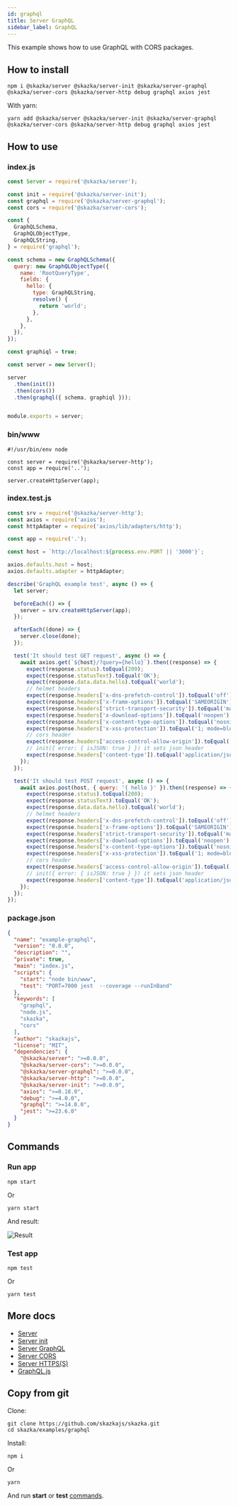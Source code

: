 ```yaml
---
id: graphql
title: Server GraphQL
sidebar_label: GraphQL
---
```


This example shows how to use GraphQL with CORS packages.

## How to install

    npm i @skazka/server @skazka/server-init @skazka/server-graphql @skazka/server-cors @skazka/server-http debug graphql axios jest
    
With yarn:

    yarn add @skazka/server @skazka/server-init @skazka/server-graphql @skazka/server-cors @skazka/server-http debug graphql axios jest
    
## How to use

### index.js

```javascript
const Server = require('@skazka/server');

const init = require('@skazka/server-init');
const graphql = require('@skazka/server-graphql');
const cors = require('@skazka/server-cors');

const {
  GraphQLSchema,
  GraphQLObjectType,
  GraphQLString,
} = require('graphql');

const schema = new GraphQLSchema({
  query: new GraphQLObjectType({
    name: 'RootQueryType',
    fields: {
      hello: {
        type: GraphQLString,
        resolve() {
          return 'world';
        },
      },
    },
  }),
});

const graphiql = true;

const server = new Server();

server
  .then(init())
  .then(cors())
  .then(graphql({ schema, graphiql }));


module.exports = server;
```

### bin/www

```
#!/usr/bin/env node

const server = require('@skazka/server-http');
const app = require('..');

server.createHttpServer(app);
```

### index.test.js

```javascript
const srv = require('@skazka/server-http');
const axios = require('axios');
const httpAdapter = require('axios/lib/adapters/http');

const app = require('.');

const host = `http://localhost:${process.env.PORT || '3000'}`;

axios.defaults.host = host;
axios.defaults.adapter = httpAdapter;

describe('GraphQL example test', async () => {
  let server;

  beforeEach(() => {
    server = srv.createHttpServer(app);
  });

  afterEach((done) => {
    server.close(done);
  });

  test('It should test GET request', async () => {
    await axios.get(`${host}/?query={hello}`).then((response) => {
      expect(response.status).toEqual(200);
      expect(response.statusText).toEqual('OK');
      expect(response.data.data.hello).toEqual('world');
      // helmet headers
      expect(response.headers['x-dns-prefetch-control']).toEqual('off');
      expect(response.headers['x-frame-options']).toEqual('SAMEORIGIN');
      expect(response.headers['strict-transport-security']).toEqual('max-age=15552000; includeSubDomains');
      expect(response.headers['x-download-options']).toEqual('noopen');
      expect(response.headers['x-content-type-options']).toEqual('nosniff');
      expect(response.headers['x-xss-protection']).toEqual('1; mode=block');
      // cors header
      expect(response.headers['access-control-allow-origin']).toEqual('*');
      // init({ error: { isJSON: true } }) it sets json header
      expect(response.headers['content-type']).toEqual('application/json; charset=utf-8');
    });
  });

  test('It should test POST request', async () => {
    await axios.post(host, { query: '{ hello }' }).then((response) => {
      expect(response.status).toEqual(200);
      expect(response.statusText).toEqual('OK');
      expect(response.data.data.hello).toEqual('world');
      // helmet headers
      expect(response.headers['x-dns-prefetch-control']).toEqual('off');
      expect(response.headers['x-frame-options']).toEqual('SAMEORIGIN');
      expect(response.headers['strict-transport-security']).toEqual('max-age=15552000; includeSubDomains');
      expect(response.headers['x-download-options']).toEqual('noopen');
      expect(response.headers['x-content-type-options']).toEqual('nosniff');
      expect(response.headers['x-xss-protection']).toEqual('1; mode=block');
      // cors header
      expect(response.headers['access-control-allow-origin']).toEqual('*');
      // init({ error: { isJSON: true } }) it sets json header
      expect(response.headers['content-type']).toEqual('application/json; charset=utf-8');
    });
  });
});
```

### package.json

```json
{
  "name": "example-graphql",
  "version": "0.0.0",
  "description": "",
  "private": true,
  "main": "index.js",
  "scripts": {
    "start": "node bin/www",
    "test": "PORT=7000 jest  --coverage --runInBand"
  },
  "keywords": [
    "graphql",
    "node.js",
    "skazka",
    "cors"
  ],
  "author": "skazkajs",
  "license": "MIT",
  "dependencies": {
    "@skazka/server": ">=0.0.0",
    "@skazka/server-cors": ">=0.0.0",
    "@skazka/server-graphql": ">=0.0.0",
    "@skazka/server-http": ">=0.0.0",
    "@skazka/server-init": ">=0.0.0",
    "axios": ">=0.18.0",
    "debug": ">=4.0.0",
    "graphql": ">=14.0.0",
    "jest": ">=23.6.0"
  }
}
```

## Commands

### Run app

    npm start
    
Or

    yarn start
    
And result:

![Result](https://skazkajs.org/img/graphql.png)
    
### Test app

    npm test
    
Or

    yarn test

## More docs

- [Server](https://skazkajs.org/server)
- [Server init](https://skazkajs.org/server/init)
- [Server GraphQL](https://skazkajs.org/server/graphql)
- [Server CORS](https://skazkajs.org/server/cors)
- [Server HTTPS(S)](https://skazkajs.org/server/http)
- [GraphQL.js](https://www.npmjs.com/package/graphql)

## Copy from git

Clone:

    git clone https://github.com/skazkajs/skazka.git
    cd skazka/examples/graphql

Install:
    
    npm i

Or 

    yarn
    
And run **start** or **test** [commands](#commands).
